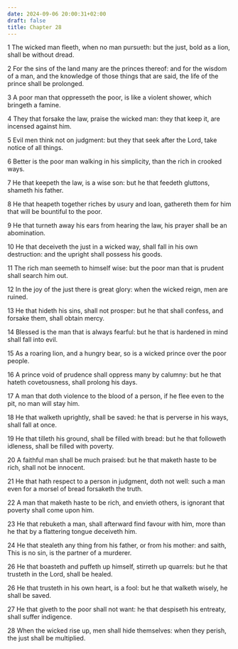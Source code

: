 ```yaml
---
date: 2024-09-06 20:00:31+02:00
draft: false
title: Chapter 28
---
```




1 The wicked man fleeth, when no man pursueth: but the just, bold as a lion, shall be without dread.

2 For the sins of the land many are the princes thereof: and for the wisdom of a man, and the knowledge of those things that are said, the life of the prince shall be prolonged.

3 A poor man that oppresseth the poor, is like a violent shower, which bringeth a famine.

4 They that forsake the law, praise the wicked man: they that keep it, are incensed against him.

5 Evil men think not on judgment: but they that seek after the Lord, take notice of all things.

6 Better is the poor man walking in his simplicity, than the rich in crooked ways.

7 He that keepeth the law, is a wise son: but he that feedeth gluttons, shameth his father.

8 He that heapeth together riches by usury and loan, gathereth them for him that will be bountiful to the poor.

9 He that turneth away his ears from hearing the law, his prayer shall be an abomination.

10 He that deceiveth the just in a wicked way, shall fall in his own destruction: and the upright shall possess his goods.

11 The rich man seemeth to himself wise: but the poor man that is prudent shall search him out.

12 In the joy of the just there is great glory: when the wicked reign, men are ruined.

13 He that hideth his sins, shall not prosper: but he that shall confess, and forsake them, shall obtain mercy.

14 Blessed is the man that is always fearful: but he that is hardened in mind shall fall into evil.

15 As a roaring lion, and a hungry bear, so is a wicked prince over the poor people.

16 A prince void of prudence shall oppress many by calumny: but he that hateth covetousness, shall prolong his days.

17 A man that doth violence to the blood of a person, if he flee even to the pit, no man will stay him.

18 He that walketh uprightly, shall be saved: he that is perverse in his ways, shall fall at once.

19 He that tilleth his ground, shall be filled with bread: but he that followeth idleness, shall be filled with poverty.

20 A faithful man shall be much praised: but he that maketh haste to be rich, shall not be innocent.

21 He that hath respect to a person in judgment, doth not well: such a man even for a morsel of bread forsaketh the truth.

22 A man that maketh haste to be rich, and envieth others, is ignorant that poverty shall come upon him.

23 He that rebuketh a man, shall afterward find favour with him, more than he that by a flattering tongue deceiveth him.

24 He that stealeth any thing from his father, or from his mother: and saith, This is no sin, is the partner of a murderer.

26 He that boasteth and puffeth up himself, stirreth up quarrels: but he that trusteth in the Lord, shall be healed.

26 He that trusteth in his own heart, is a fool: but he that walketh wisely, he shall be saved.

27 He that giveth to the poor shall not want: he that despiseth his entreaty, shall suffer indigence.

28 When the wicked rise up, men shall hide themselves: when they perish, the just shall be multiplied.


